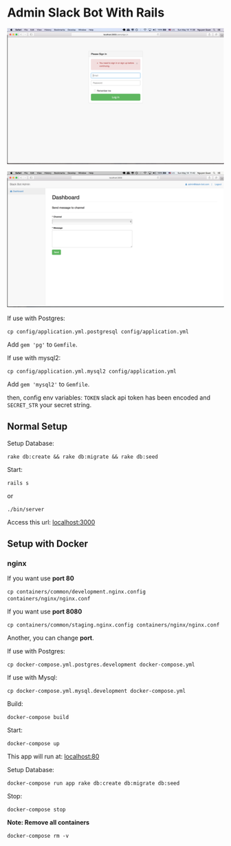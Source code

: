 Admin Slack Bot With Rails
==================

![](/app/assets/images/login-screen.png)

![](/app/assets/images/dashboard-screen.png)

If use with Postgres:

```
cp config/application.yml.postgresql config/application.yml
```

Add `gem 'pg'` to `Gemfile`.

If use with mysql2:

```
cp config/application.yml.mysql2 config/application.yml
```

Add `gem 'mysql2'` to `Gemfile`.

then, config env variables: `TOKEN` slack api token has been encoded and `SECRET_STR` your secret string.

## Normal Setup

Setup Database:

```
rake db:create && rake db:migrate && rake db:seed
```

Start:

```
rails s
```

or

```
./bin/server
```

Access this url: [localhost:3000](http://localhost:3000)

## Setup with Docker

### nginx

If you want use **port 80**

```
cp containers/common/development.nginx.config containers/nginx/nginx.conf
```

If you want use **port 8080**

```
cp containers/common/staging.nginx.config containers/nginx/nginx.conf
```

Another, you can change **port**.

If use with Postgres:

```
cp docker-compose.yml.postgres.development docker-compose.yml
```

If use with Mysql:

```
cp docker-compose.yml.mysql.development docker-compose.yml
```

Build:

```
docker-compose build
```

Start:

```
docker-compose up
```

This app will run at: [localhost:80](http://localhost:80)

Setup Database:

```
docker-compose run app rake db:create db:migrate db:seed
```

Stop:

```
docker-compose stop
```

**Note: Remove all containers**

```
docker-compose rm -v
```